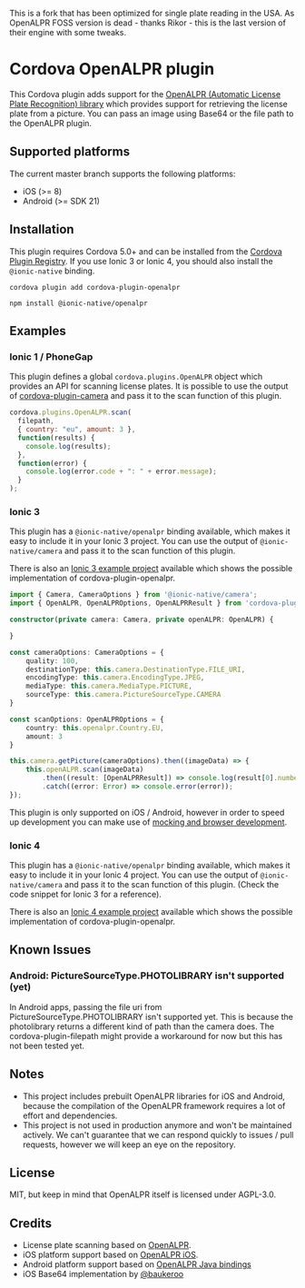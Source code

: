 This is a fork that has been optimized for single plate reading in the USA.  As OpenALPR FOSS version is dead - thanks Rikor - this is the last version of their engine with some tweaks.

# Cordova OpenALPR plugin
This Cordova plugin adds support for the [OpenALPR (Automatic License Plate Recognition) library](https://github.com/openalpr/openalpr) which provides support for retrieving the license plate from a picture. You can pass an image using Base64 or the file path to the OpenALPR plugin.

## Supported platforms
The current master branch supports the following platforms:

- iOS (>= 8)
- Android (>= SDK 21)

## Installation
This plugin requires Cordova 5.0+ and can be installed from the [Cordova Plugin Registry](https://cordova.apache.org/plugins/). If you use Ionic 3 or Ionic 4, you should also install the `@ionic-native` binding.

`cordova plugin add cordova-plugin-openalpr`

`npm install @ionic-native/openalpr`

## Examples
### Ionic 1 / PhoneGap
This plugin defines a global `cordova.plugins.OpenALPR` object which provides an API for scanning license plates. It is possible to use the output of [cordova-plugin-camera](https://cordova.apache.org/docs/en/latest/reference/cordova-plugin-camera/) and pass it to the scan function of this plugin.

```javascript
cordova.plugins.OpenALPR.scan(
  filepath,
  { country: "eu", amount: 3 },
  function(results) {
    console.log(results);
  },
  function(error) {
    console.log(error.code + ": " + error.message);
  }
);
```

### Ionic 3
This plugin has a `@ionic-native/openalpr` binding available, which makes it easy to include it in your Ionic 3 project. You can use the output of `@ionic-native/camera` and pass it to the scan function of this plugin.

There is also an [Ionic 3 example project](https://github.com/melvinversluijs/ionic3-sample) available which shows the possible implementation of cordova-plugin-openalpr.

```typescript
import { Camera, CameraOptions } from '@ionic-native/camera';
import { OpenALPR, OpenALPROptions, OpenALPRResult } from 'cordova-plugin-openalpr/native';

constructor(private camera: Camera, private openALPR: OpenALPR) {

}

const cameraOptions: CameraOptions = {
    quality: 100,
    destinationType: this.camera.DestinationType.FILE_URI,
    encodingType: this.camera.EncodingType.JPEG,
    mediaType: this.camera.MediaType.PICTURE,
    sourceType: this.camera.PictureSourceType.CAMERA
}

const scanOptions: OpenALPROptions = {
    country: this.openalpr.Country.EU,
    amount: 3
}

this.camera.getPicture(cameraOptions).then((imageData) => {
    this.openALPR.scan(imageData)
        .then((result: [OpenALPRResult]) => console.log(result[0].number))
        .catch((error: Error) => console.error(error));
});
```

This plugin is only supported on iOS / Android, however in order to speed up development you can make use of [mocking and browser development](https://github.com/ionic-team/ionic-native#mocking-and-browser-development).

### Ionic 4
This plugin has a `@ionic-native/openalpr` binding available, which makes it easy to include it in your Ionic 4 project. You can use the output of `@ionic-native/camera` and pass it to the scan function of this plugin. (Check the code snippet for Ionic 3 for a reference).

There is also an [Ionic 4 example project](https://github.com/melvinversluijs/ionic4-openalpr-sample) available which shows the possible implementation of cordova-plugin-openalpr.

## Known Issues
### Android: PictureSourceType.PHOTOLIBRARY isn't supported (yet)
In Android apps, passing the file uri from PictureSourceType.PHOTOLIBRARY isn't supported yet. This is because the photolibrary returns a different kind of path than the camera does. The cordova-plugin-filepath might provide a workaround for now but this has not been tested yet.

## Notes
- This project includes prebuilt OpenALPR libraries for iOS and Android, because the compilation of the OpenALPR framework requires a lot of effort and dependencies.
- This project is not used in production anymore and won't be maintained actively. We can't guarantee that we can respond quickly to issues / pull requests, however we will keep an eye on the repository.

## License
MIT, but keep in mind that OpenALPR itself is licensed under AGPL-3.0.

## Credits
- License plate scanning based on [OpenALPR](https://github.com/openalpr/openalpr).
- iOS platform support based on [OpenALPR iOS](https://github.com/twelve17/openalpr-ios).
- Android platform support based on [OpenALPR Java bindings](https://github.com/openalpr/openalpr/tree/master/src/bindings/java)
- iOS Base64 implementation by [@baukeroo](https://github.com/baukeroo)
